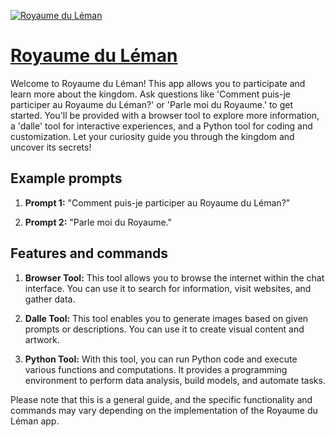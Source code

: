 [![Royaume du Léman](https://files.oaiusercontent.com/file-SJnPGej36eFj9guJMgX5FH7W?se=2123-10-17T22%3A35%3A52Z&sp=r&sv=2021-08-06&sr=b&rscc=max-age%3D31536000%2C%20immutable&rscd=attachment%3B%20filename%3Df36d6d1e-cba9-4a31-98d7-6f34993ca27c.png&sig=suwG9Qn8WOTAPMWwSCB2S14Mq7%2Bo9t%2Bw6CbCvKRM7jI%3D)](https://chat.openai.com/g/g-hkdis7zBR-royaume-du-leman)

# [Royaume du Léman](https://chat.openai.com/g/g-hkdis7zBR-royaume-du-leman)

Welcome to Royaume du Léman! This app allows you to participate and learn more about the kingdom. Ask questions like 'Comment puis-je participer au Royaume du Léman?' or 'Parle moi du Royaume.' to get started. You'll be provided with a browser tool to explore more information, a 'dalle' tool for interactive experiences, and a Python tool for coding and customization. Let your curiosity guide you through the kingdom and uncover its secrets!

## Example prompts

1. **Prompt 1:** "Comment puis-je participer au Royaume du Léman?"

2. **Prompt 2:** "Parle moi du Royaume."

## Features and commands

1. **Browser Tool:** This tool allows you to browse the internet within the chat interface. You can use it to search for information, visit websites, and gather data.

2. **Dalle Tool:** This tool enables you to generate images based on given prompts or descriptions. You can use it to create visual content and artwork.

3. **Python Tool:** With this tool, you can run Python code and execute various functions and computations. It provides a programming environment to perform data analysis, build models, and automate tasks.

Please note that this is a general guide, and the specific functionality and commands may vary depending on the implementation of the Royaume du Léman app.